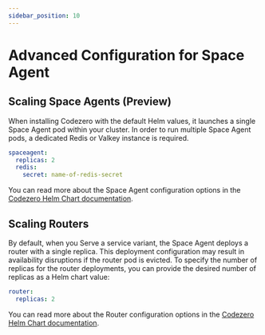 ```yaml
---
sidebar_position: 10
---
```


# Advanced Configuration for Space Agent

## Scaling Space Agents (Preview)

When installing Codezero with the default Helm values, it launches a single Space Agent pod within your cluster. In order to run multiple Space Agent pods, a dedicated Redis or Valkey instance is required.

```yaml
spaceagent:
  replicas: 2
  redis:
    secret: name-of-redis-secret
```

You can read more about the Space Agent configuration options in the [Codezero Helm Chart documentation](https://github.com/c6o/helm-charts/blob/pasley/README.md).

## Scaling Routers

By default, when you Serve a service variant, the Space Agent deploys a router with a single replica. This deployment configuration may result in availability disruptions if the router pod is evicted.
To specify the number of replicas for the router deployments, you can provide the desired number of replicas as a Helm chart value:

```yaml
router:
  replicas: 2
```

You can read more about the Router configuration options in the [Codezero Helm Chart documentation](https://github.com/c6o/helm-charts/blob/pasley/README.md).
